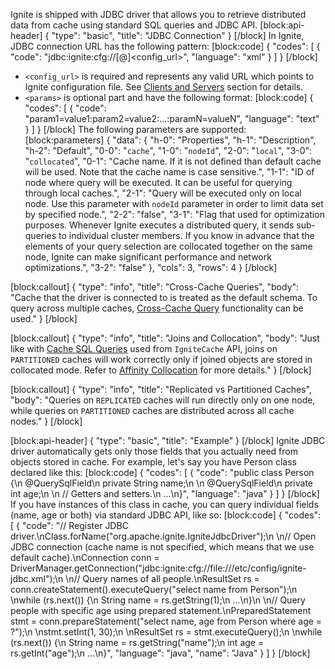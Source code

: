 Ignite is shipped with JDBC driver that allows you to retrieve distributed data from cache using standard SQL queries and JDBC API. 
[block:api-header]
{
  "type": "basic",
  "title": "JDBC Connection"
}
[/block]
In Ignite, JDBC connection URL has the following pattern:
[block:code]
{
  "codes": [
    {
      "code": "jdbc:ignite:cfg://[<params>@]<config_url>",
      "language": "xml"
    }
  ]
}
[/block]
* `<config_url>` is required and represents any valid URL which points to Ignite configuration file. See [Clients and Servers](doc:clients-vs-servers) section for details.
* `<params>` is optional part and have the following format:
[block:code]
{
  "codes": [
    {
      "code": "param1=value1:param2=value2:...:paramN=valueN",
      "language": "text"
    }
  ]
}
[/block]
The following parameters are supported:
[block:parameters]
{
  "data": {
    "h-0": "Properties",
    "h-1": "Description",
    "h-2": "Default",
    "0-0": "`cache`",
    "1-0": "`nodeId`",
    "2-0": "`local`",
    "3-0": "`collocated`",
    "0-1": "Cache name. If it is not defined than default cache will be used. Note that the cache name is case sensitive.",
    "1-1": "ID of node where query will be executed. It can be useful for querying through local caches.",
    "2-1": "Query will be executed only on local node. Use this parameter with `nodeId` parameter in order to limit data set by specified node.",
    "2-2": "false",
    "3-1": "Flag that used for optimization purposes. Whenever Ignite executes a distributed query, it sends sub-queries to individual cluster members. If you know in advance that the elements of your query selection are collocated together on the same node, Ignite can make significant performance and network optimizations.",
    "3-2": "false"
  },
  "cols": 3,
  "rows": 4
}
[/block]

[block:callout]
{
  "type": "info",
  "title": "Cross-Cache Queries",
  "body": "Cache that the driver is connected to is treated as the default schema. To query across multiple caches, [Cross-Cache Query](/docs/cache-queries#cross-cache-queries) functionality can be used."
}
[/block]

[block:callout]
{
  "type": "info",
  "title": "Joins and Collocation",
  "body": "Just like with [Cache SQL Queries](doc:cache-queries) used from `IgniteCache` API, joins on `PARTITIONED` caches will work correctly only if joined objects are stored in collocated mode. Refer to [Affinity Collocation](/docs/affinity-collocation#collocate-data-with-data) for more details."
}
[/block]

[block:callout]
{
  "type": "info",
  "title": "Replicated vs Partitioned Caches",
  "body": "Queries on `REPLICATED` caches will run directly only on one node, while queries on `PARTITIONED` caches are distributed across all cache nodes."
}
[/block]

[block:api-header]
{
  "type": "basic",
  "title": "Example"
}
[/block]
Ignite JDBC driver automatically gets only those fields that you actually need from objects stored in cache. For example, let's say you have Person class declared like this:
[block:code]
{
  "codes": [
    {
      "code": "public class Person {\n    @QuerySqlField\n    private String name;\n \n    @QuerySqlField\n    private int age;\n \n    // Getters and setters.\n    ...\n}",
      "language": "java"
    }
  ]
}
[/block]
If you have instances of this class in cache, you can query individual fields (name, age or both) via standard JDBC API, like so:
[block:code]
{
  "codes": [
    {
      "code": "// Register JDBC driver.\nClass.forName(\"org.apache.ignite.IgniteJdbcDriver\");\n \n// Open JDBC connection (cache name is not specified, which means that we use default cache).\nConnection conn = DriverManager.getConnection(\"jdbc:ignite:cfg://file:///etc/config/ignite-jdbc.xml\");\n \n// Query names of all people.\nResultSet rs = conn.createStatement().executeQuery(\"select name from Person\");\n \nwhile (rs.next()) {\n    String name = rs.getString(1);\n    ...\n}\n \n// Query people with specific age using prepared statement.\nPreparedStatement stmt = conn.prepareStatement(\"select name, age from Person where age = ?\");\n \nstmt.setInt(1, 30);\n \nResultSet rs = stmt.executeQuery();\n \nwhile (rs.next()) {\n    String name = rs.getString(\"name\");\n    int age = rs.getInt(\"age\");\n    ...\n}",
      "language": "java",
      "name": "Java"
    }
  ]
}
[/block]